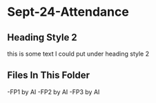 # Sept-24-Attendance

## Heading Style 2
this is some text I could put under heading style 2

## Files In This Folder
-FP1 by AI
-FP2 by AI
-FP3 by AI
